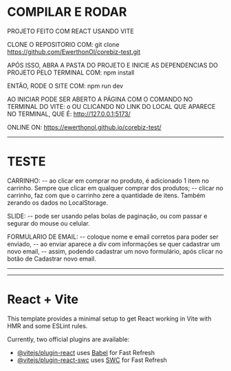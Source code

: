 # COMPILAR E RODAR

PROJETO FEITO COM REACT USANDO VITE

CLONE O REPOSITORIO COM: git clone https://github.com/EwerthonOl/corebiz-test.git

APÓS ISSO, ABRA A PASTA DO PROJETO E INICIE AS DEPENDENCIAS DO PROJETO PELO TERMINAL COM: npm install

ENTÃO, RODE O SITE COM: npm run dev

AO INICIAR PODE SER ABERTO A PÁGINA COM O COMANDO NO TERMINAL DO VITE: o
OU CLICANDO NO LINK DO LOCAL QUE APARECE NO TERMINAL, QUE É: http://127.0.0.1:5173/

ONLINE ON: https://ewerthonol.github.io/corebiz-test/

---

# TESTE

CARRINHO:
-- ao clicar em comprar no produto, é adicionado 1 item no carrinho. Sempre que clicar em qualquer comprar dos produtos;
-- clicar no carrinho, faz com que o carrinho zere a quantidade de itens. Também zerando os dados no LocalStorage.

SLIDE:
-- pode ser usando pelas bolas de paginação, ou com passar e segurar do mouse ou celular.

FORMULARIO DE EMAIL:
-- coloque nome e email corretos para poder ser enviado,
-- ao enviar aparece a div com informações se quer cadastrar um novo email,
-- assim, podendo cadastrar um novo formulário, após clicar no botão de Cadastrar novo email.

---

---

# React + Vite

This template provides a minimal setup to get React working in Vite with HMR and some ESLint rules.

Currently, two official plugins are available:

- [@vitejs/plugin-react](https://github.com/vitejs/vite-plugin-react/blob/main/packages/plugin-react/README.md) uses [Babel](https://babeljs.io/) for Fast Refresh
- [@vitejs/plugin-react-swc](https://github.com/vitejs/vite-plugin-react-swc) uses [SWC](https://swc.rs/) for Fast Refresh
